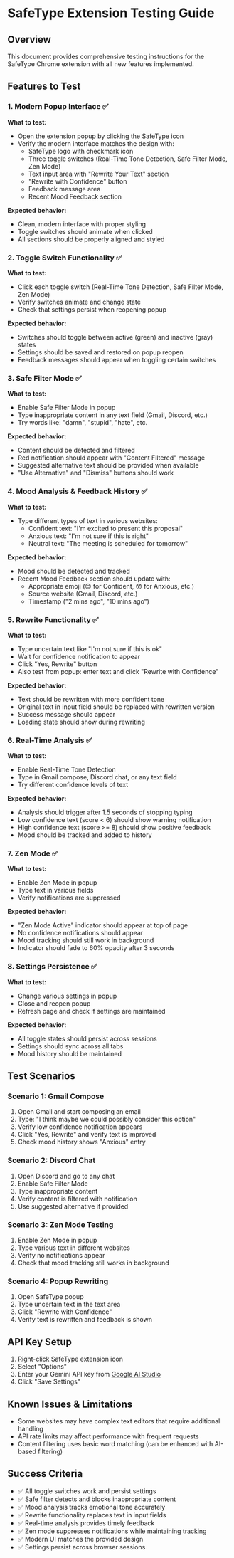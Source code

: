 # SafeType Extension Testing Guide

## Overview
This document provides comprehensive testing instructions for the SafeType Chrome extension with all new features implemented.

## Features to Test

### 1. Modern Popup Interface ✅
**What to test:**
- Open the extension popup by clicking the SafeType icon
- Verify the modern interface matches the design with:
  - SafeType logo with checkmark icon
  - Three toggle switches (Real-Time Tone Detection, Safe Filter Mode, Zen Mode)
  - Text input area with "Rewrite Your Text" section
  - "Rewrite with Confidence" button
  - Feedback message area
  - Recent Mood Feedback section

**Expected behavior:**
- Clean, modern interface with proper styling
- Toggle switches should animate when clicked
- All sections should be properly aligned and styled

### 2. Toggle Switch Functionality ✅
**What to test:**
- Click each toggle switch (Real-Time Tone Detection, Safe Filter Mode, Zen Mode)
- Verify switches animate and change state
- Check that settings persist when reopening popup

**Expected behavior:**
- Switches should toggle between active (green) and inactive (gray) states
- Settings should be saved and restored on popup reopen
- Feedback messages should appear when toggling certain switches

### 3. Safe Filter Mode ✅
**What to test:**
- Enable Safe Filter Mode in popup
- Type inappropriate content in any text field (Gmail, Discord, etc.)
- Try words like: "damn", "stupid", "hate", etc.

**Expected behavior:**
- Content should be detected and filtered
- Red notification should appear with "Content Filtered" message
- Suggested alternative text should be provided when available
- "Use Alternative" and "Dismiss" buttons should work

### 4. Mood Analysis & Feedback History ✅
**What to test:**
- Type different types of text in various websites:
  - Confident text: "I'm excited to present this proposal"
  - Anxious text: "I'm not sure if this is right"
  - Neutral text: "The meeting is scheduled for tomorrow"

**Expected behavior:**
- Mood should be detected and tracked
- Recent Mood Feedback section should update with:
  - Appropriate emoji (😊 for Confident, 😰 for Anxious, etc.)
  - Source website (Gmail, Discord, etc.)
  - Timestamp ("2 mins ago", "10 mins ago")

### 5. Rewrite Functionality ✅
**What to test:**
- Type uncertain text like "I'm not sure if this is ok"
- Wait for confidence notification to appear
- Click "Yes, Rewrite" button
- Also test from popup: enter text and click "Rewrite with Confidence"

**Expected behavior:**
- Text should be rewritten with more confident tone
- Original text in input field should be replaced with rewritten version
- Success message should appear
- Loading state should show during rewriting

### 6. Real-Time Analysis ✅
**What to test:**
- Enable Real-Time Tone Detection
- Type in Gmail compose, Discord chat, or any text field
- Try different confidence levels of text

**Expected behavior:**
- Analysis should trigger after 1.5 seconds of stopping typing
- Low confidence text (score < 6) should show warning notification
- High confidence text (score >= 8) should show positive feedback
- Mood should be tracked and added to history

### 7. Zen Mode ✅
**What to test:**
- Enable Zen Mode in popup
- Type text in various fields
- Verify notifications are suppressed

**Expected behavior:**
- "Zen Mode Active" indicator should appear at top of page
- No confidence notifications should appear
- Mood tracking should still work in background
- Indicator should fade to 60% opacity after 3 seconds

### 8. Settings Persistence ✅
**What to test:**
- Change various settings in popup
- Close and reopen popup
- Refresh page and check if settings are maintained

**Expected behavior:**
- All toggle states should persist across sessions
- Settings should sync across all tabs
- Mood history should be maintained

## Test Scenarios

### Scenario 1: Gmail Compose
1. Open Gmail and start composing an email
2. Type: "I think maybe we could possibly consider this option"
3. Verify low confidence notification appears
4. Click "Yes, Rewrite" and verify text is improved
5. Check mood history shows "Anxious" entry

### Scenario 2: Discord Chat
1. Open Discord and go to any chat
2. Enable Safe Filter Mode
3. Type inappropriate content
4. Verify content is filtered with notification
5. Use suggested alternative if provided

### Scenario 3: Zen Mode Testing
1. Enable Zen Mode in popup
2. Type various text in different websites
3. Verify no notifications appear
4. Check that mood tracking still works in background

### Scenario 4: Popup Rewriting
1. Open SafeType popup
2. Type uncertain text in the text area
3. Click "Rewrite with Confidence"
4. Verify text is rewritten and feedback is shown

## API Key Setup
1. Right-click SafeType extension icon
2. Select "Options"
3. Enter your Gemini API key from [Google AI Studio](https://makersuite.google.com/app/apikey)
4. Click "Save Settings"

## Known Issues & Limitations
- Some websites may have complex text editors that require additional handling
- API rate limits may affect performance with frequent requests
- Content filtering uses basic word matching (can be enhanced with AI-based filtering)

## Success Criteria
- ✅ All toggle switches work and persist settings
- ✅ Safe filter detects and blocks inappropriate content
- ✅ Mood analysis tracks emotional tone accurately
- ✅ Rewrite functionality replaces text in input fields
- ✅ Real-time analysis provides timely feedback
- ✅ Zen mode suppresses notifications while maintaining tracking
- ✅ Modern UI matches the provided design
- ✅ Settings persist across browser sessions
